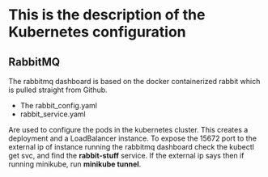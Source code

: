 # This is the description of the Kubernetes configuration

## RabbitMQ 
The rabbitmq dashboard is based on the docker containerized rabbit which is pulled straight from Github.
* The rabbit_config.yaml 
* rabbit_service.yaml

Are used to configure the pods in the kubernetes cluster. This creates a deployment and a LoadBalancer instance.
To expose the 15672 port to the external ip of instance running the rabbitmq dashboard check the kubectl get svc, and find the 
**rabbit-stuff** service. If the external ip says <pending> then if running minikube,  run **minikube tunnel**.  
